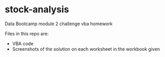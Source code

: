 # stock-analysis
Data Bootcamp module 2 challenge vba homework

Files in this repo are:
- VBA code
- Screenshots of the solution on each worksheet in the workbook given

